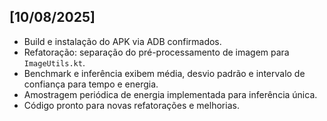## [10/08/2025]
- Build e instalação do APK via ADB confirmados.
- Refatoração: separação do pré-processamento de imagem para `ImageUtils.kt`.
- Benchmark e inferência exibem média, desvio padrão e intervalo de confiança para tempo e energia.
- Amostragem periódica de energia implementada para inferência única.
- Código pronto para novas refatorações e melhorias.
